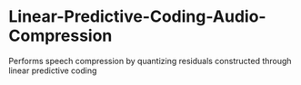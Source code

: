 # Linear-Predictive-Coding-Audio-Compression

Performs speech compression by quantizing residuals constructed through linear predictive coding
